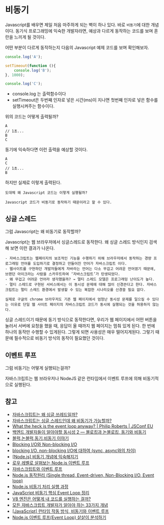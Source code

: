# 비동기
Javascript를 배우면 제일 처음 마주하게 되는 벽이 하나 있다. 바로 `비동기`에 대한 개념이다.
동기식 프로그래밍에 익숙한 개발자라면, 예상과 다르게 동작하는 코드를 보며 혼란을 느끼게 될 것이다.

어떤 부분이 다르게 동작하는지 다음의 Javascript 예제 코드를 보며 확인해보자.

```javascript
console.log('A');

setTimeout(function (){
    console.log('B');
}, 1000);

console.log('C');
```

- console.log 는 출력함수이다
- setTimeout은 두번째 인자로 넣은 시간(ms)이 지나면 첫번째 인자로 넣은 함수를 실행시켜주는 함수이다.

위의 코드는 어떻게 출력될까?

```
A
// 1초...
B 
C
```

동기에 익숙하다면 이런 출력을 예상할 것이다.

```
A
C
// 1초...
B
```

하지만 실제로 이렇게 출력된다.

`도대체 왜 Javascript 코드는 이렇게 실행될까?`

`Javascript 코드가 비동기로 동작하기 때문이라고 할 수 있다.`

## 싱글 스레드

그럼 Javascript는 왜 비동기로 동작할까?

Javascript는 웹 브라우저에서 싱글스레드로 동작한다. 왜 싱글 스레드 방식인지 검색해 보면 이런 결과가 나온다.

```
- 자바스크립트는 웹페이지의 보조적인 기능을 수행하기 위해 브라우저에서 동작하는 경량 프로그래밍 언어를 도입하기로 결정하고 만들어진 언어가 자바스크립트 이다.
- 웹사이트를 구현하던 개발자들에게 자바라는 언어는 다소 무겁고 어려운 언어였기 때문에, 브랜던 아이크라는 사람을 스카우트하여 ‘자바스크립트’가 탄생되었다.
- 왜 무겁고 어려운 언어라 생각했을까? → 멀티 스레드 모델은 프로그래밍 난이도가 높다.
- 멀티 스레드로 구현된 서비스에서는 이 동시성 문제에 대해 많이 신경쓴다고 한다. 자바스크립트는 멀티 스레드 환경에서 발생할 수 있는 복잡한 시나리오를 신경쓸 필요 없다.

실제로 구글의 chrome 브라우저도 기존 웹 페이지에서 엄청난 동시성 문제를 일으킬 수 있다는 이유로 단일 웹 사이트 페이지의 자바스크립트 코드가 동시에 실행되는 것을 허용하지 않는다.
```

싱글 스레드이기 때문에 동기 방식으로 동작한다면, 우리가 웹 페이지에서 어떤 버튼을 눌러서 서버에 요청을 했을 때, 응답이 올 때까지 웹 페이지는 멈춰 있게 된다. 한 번에 하나의 동작만 수행할 수 있게된다. 그렇게 되면 사용성은 매우 떨어지게된다. 그렇기 때문에 필수적으로 비동기 방식의 동작이 필요했던 것이다.

## 이벤트 루프

그럼 비동기는 어떻게 실행되는걸까?

자바스크립트는 웹 브라우저나 NodeJS 같은 런타임에서 이벤트 루프에 의해 비동기적으로 실행된다.




## 참고
- [자바스크립트는 왜 싱글 쓰레드일까?](https://chanyeong.com/blog/post/44)
- [자바스크립트는 싱글 스레드인데 왜 비동기가 가능할까?](https://stitchcoding.tistory.com/44)
- [What the heck is the event loop anyway? | Philip Roberts | JSConf EU](https://www.youtube.com/watch?v=8aGhZQkoFbQ)
- [백엔드 개발자들이 알아야할 동시성 2 — 블로킹과 논블로킹, 동기와 비동기](https://choi-geonu.medium.com/백엔드-개발자들이-알아야할-동시성-2-블로킹과-논블로킹-동기와-비동기-e11b3d01fdf8)
- [블럭,논블럭,동기,비동기 이야기](https://hamait.tistory.com/930)
- [Blocking I/O와 Non-blocking I/O](https://youtu.be/XNGfl3sfErc)
- [blocking I/O, non-blocking I/O에 대하여 (sync, async와의 차이)](https://etloveguitar.tistory.com/140)
- [[Node.js] 비동기 개념에 익숙해지기](https://elvanov.com/2682)
- [로우 레벨로 살펴보는 Node.js 이벤트 루프](https://evan-moon.github.io/2019/08/01/nodejs-event-loop-workflow/)
- [자바스크립트와 이벤트 루프](https://meetup.nhncloud.com/posts/89)
- [Node.js 동작원리 (Single thread, Event-driven, Non-Blocking I/O, Event loop)](https://medium.com/@vdongbin/node-js-%EB%8F%99%EC%9E%91%EC%9B%90%EB%A6%AC-single-thread-event-driven-non-blocking-i-o-event-loop-ce97e58a8e21)
- [Node.js 비동기 처리 실행 과정](https://keyhyuk-kim.medium.com/node-js-promise%EC%9D%98-%EC%8B%A4%ED%96%89-%EA%B3%BC%EC%A0%95-c48e8c902779)
- [JavaScript 비동기 핵심 Event Loop 정리](https://medium.com/sjk5766/javascript-%EB%B9%84%EB%8F%99%EA%B8%B0-%ED%95%B5%EC%8B%AC-event-loop-%EC%A0%95%EB%A6%AC-422eb29231a8)
- [V8 엔진은 어떻게 내 코드를 실행하는 걸까?](https://evan-moon.github.io/2019/06/28/v8-analysis/)
- [모든 자바스크립트 개발자가 알아야 하는 33가지 개념](https://github.com/yjs03057/33-js-concepts)
- [[JavaScript] 런타임 작동 방식, 비동기와 이벤트 루프](https://hanamon.kr/javascript-%EB%9F%B0%ED%83%80%EC%9E%84-%EC%9E%91%EB%8F%99-%EB%B0%A9%EC%8B%9D-%EB%B9%84%EB%8F%99%EA%B8%B0%EC%99%80-%EC%9D%B4%EB%B2%A4%ED%8A%B8-%EB%A3%A8%ED%94%84/)
- [Node.js 이벤트 루프(Event Loop) 샅샅이 분석하기](https://www.korecmblog.com/node-js-event-loop/)
